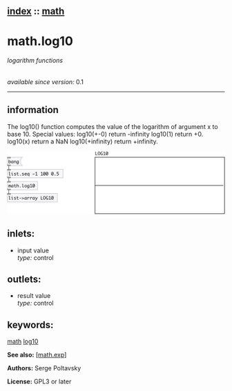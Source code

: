 [index](index.html) :: [math](category_math.html)
---

# math.log10

###### logarithm functions

*available since version:* 0.1

---


## information
The log10() function computes the value of the logarithm of argument x to base
            10.
Special values:
log10(+-0) return -infinity
log10(1) return +0.
log10(x) return a NaN
log10(+infinity) return +infinity.



[![example](../examples/img/math.log10.jpg)](../examples/pd/math.log10.pd)









## inlets:

* input value<br>
_type:_ control



## outlets:

* result value<br>
_type:_ control



## keywords:

[math](keywords/math.html)
[log10](keywords/log10.html)



**See also:**
[\[math.exp\]](math.exp.html)




**Authors:** Serge Poltavsky




**License:** GPL3 or later





